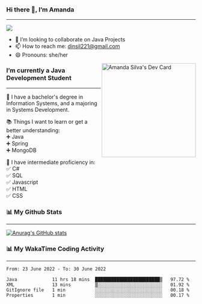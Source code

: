 ### Hi there 👋, I’m Amanda
______________________________________________________________________________________________
![](https://komarev.com/ghpvc/?username=amanda-dasilva)

- 👯 I’m looking to collaborate on Java Projects
- 📫 How to reach me: dinsil221@gmail.com
- 😄 Pronouns: she/her

<a href="https://app.daily.dev/amandasilva"><img align="right" src="https://api.daily.dev/devcards/1570c08eeb544cb499dd79d3e26fd8c9.png?r=nd2" width="250" alt="Amanda Silva's Dev Card"/></a>






### I’m currently a Java Development Student
______________________________________________________________________________________________

📌 I have a bachelor's degree in Information Systems, and a majoring in Systems Development.<br />

📚 Things I want to learn or get a better understanding:<br />
   :heavy_plus_sign: Java<br />
   :heavy_plus_sign: Spring<br />
   :heavy_plus_sign: MongoDB<br />
 
 🎉 I have intermediate proficiency in:<br />
   :white_check_mark: C#<br />
   :white_check_mark: SQL<br />
   :white_check_mark: Javascript<br />
   :white_check_mark: HTML<br />
   :white_check_mark: CSS<br />
 
 
### 📊 My Github Stats
______________________________________________________________________________________________
[![Anurag's GitHub stats](https://github-readme-stats.vercel.app/api?username=amanda-dasilva&show_icons=true&theme=dark)](https://github.com/amanda-dasilva/github-readme-stats)


### 📊 My WakaTime Coding Activity
______________________________________________________________________________________________
<!--START_SECTION:waka-->

```text
From: 23 June 2022 - To: 30 June 2022

Java             11 hrs 18 mins  ████████████████████████▒   97.72 %
XML              13 mins         ▒░░░░░░░░░░░░░░░░░░░░░░░░   01.92 %
GitIgnore file   1 min           ░░░░░░░░░░░░░░░░░░░░░░░░░   00.18 %
Properties       1 min           ░░░░░░░░░░░░░░░░░░░░░░░░░   00.17 %
```

<!--END_SECTION:waka-->





<!--
**amanda-dasilva/amanda-dasilva** is a ✨ _special_ ✨ repository because its `README.md` (this file) appears on your GitHub profile.

Here are some ideas to get you started:

- 🔭 I’m currently working on ...
- 🌱 I’m currently learning ...
- 👯 I’m looking to collaborate on ...
- 🤔 I’m looking for help with ...
- 💬 Ask me about ...
- 📫 How to reach me: ...
- 😄 Pronouns: ...
- ⚡ Fun fact: ...
-->
